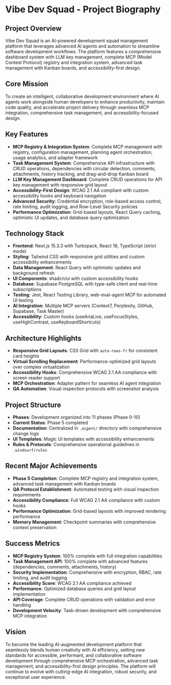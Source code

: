# Vibe Dev Squad - Project Biography

## Project Overview
Vibe Dev Squad is an AI-powered development squad management platform that leverages advanced AI agents and automation to streamline software development workflows. The platform features a comprehensive dashboard system with LLM key management, complete MCP (Model Context Protocol) registry and integration system, advanced task management with Kanban boards, and accessibility-first design.

## Core Mission
To create an intelligent, collaborative development environment where AI agents work alongside human developers to enhance productivity, maintain code quality, and accelerate project delivery through seamless MCP integration, comprehensive task management, and accessibility-focused design.

## Key Features
- **MCP Registry & Integration System**: Complete MCP management with registry, configuration management, planning agent orchestration, usage analytics, and adapter framework
- **Task Management System**: Comprehensive API infrastructure with CRUD operations, dependencies with circular detection, comments, attachments, history tracking, and drag-and-drop Kanban board
- **LLM Key Management Dashboard**: Complete CRUD operations for API key management with responsive grid layout
- **Accessibility-First Design**: WCAG 2.1 AA compliant with custom accessibility hooks and keyboard navigation
- **Advanced Security**: Credential encryption, role-based access control, rate limiting, audit logging, and Row-Level Security policies
- **Performance Optimization**: Grid-based layouts, React Query caching, optimistic UI updates, and database query optimization

## Technology Stack
- **Frontend**: Next.js 15.3.3 with Turbopack, React 18, TypeScript (strict mode)
- **Styling**: Tailwind CSS with responsive grid utilities and custom accessibility enhancements
- **Data Management**: React Query with optimistic updates and background refresh
- **UI Components**: shadcn/ui with custom accessibility hooks
- **Database**: Supabase PostgreSQL with type-safe client and real-time subscriptions
- **Testing**: Jest, React Testing Library, web-eval-agent MCP for automated UI testing
- **AI Integration**: Multiple MCP servers (Context7, Perplexity, GitHub, Supabase, Task Master)
- **Accessibility**: Custom hooks (useAriaLive, useFocusStyles, useHighContrast, useKeyboardShortcuts)

## Architecture Highlights
- **Responsive Grid Layouts**: CSS Grid with `auto-rows-fr` for consistent card heights
- **Virtual Scrolling Replacement**: Performance-optimized grid layouts over complex virtualization
- **Accessibility Hooks**: Comprehensive WCAG 2.1 AA compliance with screen reader support
- **MCP Orchestration**: Adapter pattern for seamless AI agent integration
- **QA Automation**: Visual inspection protocols with screenshot analysis

## Project Structure
- **Phases**: Development organized into 11 phases (Phase 0-10)
- **Current Status**: Phase 5 completed
- **Documentation**: Centralized in `.aigent/` directory with comprehensive change logs
- **UI Templates**: Magic UI templates with accessibility enhancements
- **Rules & Protocols**: Comprehensive operational guidelines in `.windsurf/rules`

## Recent Major Achievements
- **Phase 5 Completion**: Complete MCP registry and integration system, advanced task management with Kanban boards
- **QA Protocol Establishment**: Automated testing with visual inspection requirements
- **Accessibility Compliance**: Full WCAG 2.1 AA compliance with custom hooks
- **Performance Optimization**: Grid-based layouts with improved rendering performance
- **Memory Management**: Checkpoint summaries with comprehensive context preservation

## Success Metrics
- **MCP Registry System**: 100% complete with full integration capabilities
- **Task Management API**: 100% complete with advanced features (dependencies, comments, attachments, history)
- **Security Implementation**: Comprehensive with encryption, RBAC, rate limiting, and audit logging  
- **Accessibility Score**: WCAG 2.1 AA compliance achieved
- **Performance**: Optimized database queries and grid layout implementation
- **API Coverage**: Complete CRUD operations with validation and error handling
- **Development Velocity**: Task-driven development with comprehensive MCP integration

## Vision
To become the leading AI-augmented development platform that seamlessly blends human creativity with AI efficiency, setting new standards for accessible, performant, and collaborative software development through comprehensive MCP orchestration, advanced task management, and accessibility-first design principles. The platform will continue to evolve with cutting-edge AI integration, robust security, and exceptional user experience.
